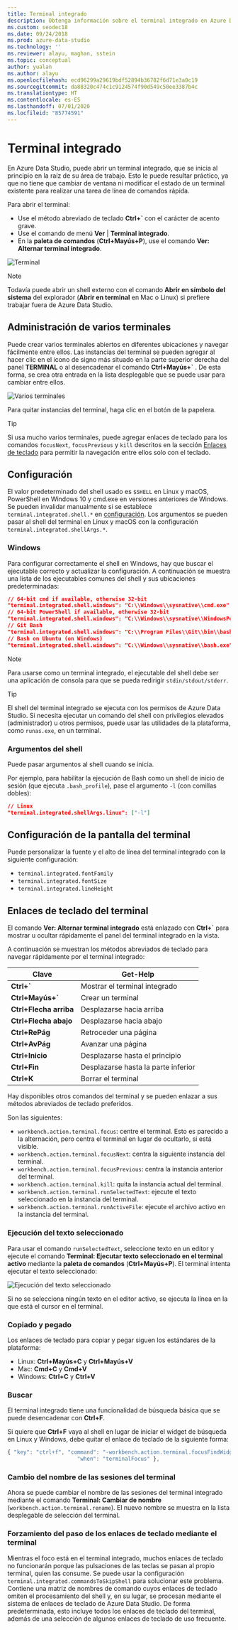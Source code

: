 ```yaml
---
title: Terminal integrado
description: Obtenga información sobre el terminal integrado en Azure Data Studio.
ms.custom: seodec18
ms.date: 09/24/2018
ms.prod: azure-data-studio
ms.technology: ''
ms.reviewer: alayu, maghan, sstein
ms.topic: conceptual
author: yualan
ms.author: alayu
ms.openlocfilehash: ecd96299a29619bdf52894b36782f6d71e3a0c19
ms.sourcegitcommit: da88320c474c1c9124574f90d549c50ee3387b4c
ms.translationtype: HT
ms.contentlocale: es-ES
ms.lasthandoff: 07/01/2020
ms.locfileid: "85774591"
---
```

# <a name="integrated-terminal"></a>Terminal integrado

En Azure Data Studio, puede abrir un terminal integrado, que se inicia al principio en la raíz de su área de trabajo. Esto le puede resultar práctico, ya que no tiene que cambiar de ventana ni modificar el estado de un terminal existente para realizar una tarea de línea de comandos rápida.

Para abrir el terminal:

* Use el método abreviado de teclado **Ctrl+`** con el carácter de acento grave.
* Use el comando de menú **Ver** | **Terminal integrado**.
* En la **paleta de comandos** (**Ctrl+Mayús+P**), use el comando **Ver: Alternar terminal integrado**.

![Terminal](media/integrated-terminal/terminal-screen.png)

> [!NOTE]
> Todavía puede abrir un shell externo con el comando **Abrir en símbolo del sistema** del explorador (**Abrir en terminal** en Mac o Linux) si prefiere trabajar fuera de Azure Data Studio.

## <a name="managing-multiple-terminals"></a>Administración de varios terminales

Puede crear varios terminales abiertos en diferentes ubicaciones y navegar fácilmente entre ellos. Las instancias del terminal se pueden agregar al hacer clic en el icono de signo más situado en la parte superior derecha del panel **TERMINAL** o al desencadenar el comando **Ctrl+Mayús+`** . De esta forma, se crea otra entrada en la lista desplegable que se puede usar para cambiar entre ellos.

![Varios terminales](media/integrated-terminal/terminal-multiple-instances.png)

Para quitar instancias del terminal, haga clic en el botón de la papelera.

> [!TIP]
> Si usa mucho varios terminales, puede agregar enlaces de teclado para los comandos `focusNext`, `focusPrevious` y `kill` descritos en la sección [Enlaces de teclado](#key-bindings) para permitir la navegación entre ellos solo con el teclado.

## <a name="configuration"></a>Configuración

El valor predeterminado del shell usado es `$SHELL` en Linux y macOS, PowerShell en Windows 10 y cmd.exe en versiones anteriores de Windows. Se pueden invalidar manualmente si se establece `terminal.integrated.shell.*` en [configuración](settings.md). Los argumentos se pueden pasar al shell del terminal en Linux y macOS con la configuración `terminal.integrated.shellArgs.*`.

### <a name="windows"></a>Windows

Para configurar correctamente el shell en Windows, hay que buscar el ejecutable correcto y actualizar la configuración. A continuación se muestra una lista de los ejecutables comunes del shell y sus ubicaciones predeterminadas:

```json
// 64-bit cmd if available, otherwise 32-bit
"terminal.integrated.shell.windows": "C:\\Windows\\sysnative\\cmd.exe"
// 64-bit PowerShell if available, otherwise 32-bit
"terminal.integrated.shell.windows": "C:\\Windows\\sysnative\\WindowsPowerShell\\v1.0\\powershell.exe"
// Git Bash
"terminal.integrated.shell.windows": "C:\\Program Files\\Git\\bin\\bash.exe"
// Bash on Ubuntu (on Windows)
"terminal.integrated.shell.windows": "C:\\Windows\\sysnative\\bash.exe"
```

> [!NOTE]
> Para usarse como un terminal integrado, el ejecutable del shell debe ser una aplicación de consola para que se pueda redirigir `stdin/stdout/stderr`.

> [!TIP]
> El shell del terminal integrado se ejecuta con los permisos de Azure Data Studio. Si necesita ejecutar un comando del shell con privilegios elevados (administrador) u otros permisos, puede usar las utilidades de la plataforma, como `runas.exe`, en un terminal.

### <a name="shell-arguments"></a>Argumentos del shell

Puede pasar argumentos al shell cuando se inicia.

Por ejemplo, para habilitar la ejecución de Bash como un shell de inicio de sesión (que ejecuta `.bash_profile`), pase el argumento `-l` (con comillas dobles):

```json
// Linux
"terminal.integrated.shellArgs.linux": ["-l"]
```

## <a name="terminal-display-settings"></a>Configuración de la pantalla del terminal

Puede personalizar la fuente y el alto de línea del terminal integrado con la siguiente configuración:

* `terminal.integrated.fontFamily`
* `terminal.integrated.fontSize`
* `terminal.integrated.lineHeight`

## <a name="terminal-key-bindings"></a><a id="key-bindings"></a>Enlaces de teclado del terminal

El comando **Ver: Alternar terminal integrado** está enlazado con **Ctrl+`** para mostrar u ocultar rápidamente el panel del terminal integrado en la vista.

A continuación se muestran los métodos abreviados de teclado para navegar rápidamente por el terminal integrado:

|Clave|Get-Help|  
|---|---|  
|**Ctrl+\`**|Mostrar el terminal integrado|  
|**Ctrl+Mayús+\`**|Crear un terminal|  
|**Ctrl+Flecha arriba**|Desplazarse hacia arriba|  
|**Ctrl+Flecha abajo**|Desplazarse hacia abajo|  
|**Ctrl+RePág**|Retroceder una página|  
|**Ctrl+AvPág**|Avanzar una página|  
|**Ctrl+Inicio**|Desplazarse hasta el principio|  
|**Ctrl+Fin**|Desplazarse hasta la parte inferior|  
|**Ctrl+K**|Borrar el terminal|  

Hay disponibles otros comandos del terminal y se pueden enlazar a sus métodos abreviados de teclado preferidos.

Son las siguientes:

* `workbench.action.terminal.focus`: centre el terminal. Esto es parecido a la alternación, pero centra el terminal en lugar de ocultarlo, si está visible.
* `workbench.action.terminal.focusNext`: centra la siguiente instancia del terminal.
* `workbench.action.terminal.focusPrevious`: centra la instancia anterior del terminal.
* `workbench.action.terminal.kill`: quita la instancia actual del terminal.
* `workbench.action.terminal.runSelectedText`: ejecute el texto seleccionado en la instancia del terminal.
* `workbench.action.terminal.runActiveFile`: ejecute el archivo activo en la instancia del terminal.

### <a name="run-selected-text"></a>Ejecución del texto seleccionado

Para usar el comando `runSelectedText`, seleccione texto en un editor y ejecute el comando **Terminal: Ejecutar texto seleccionado en el terminal activo** mediante la **paleta de comandos** (**Ctrl+Mayús+P**). El terminal intenta ejecutar el texto seleccionado:

![Ejecución del texto seleccionado](media/integrated-terminal/terminal_run_selected.png)

Si no se selecciona ningún texto en el editor activo, se ejecuta la línea en la que está el cursor en el terminal.

### <a name="copy--paste"></a>Copiado y pegado

Los enlaces de teclado para copiar y pegar siguen los estándares de la plataforma:

* Linux: **Ctrl+Mayús+C** y **Ctrl+Mayús+V**
* Mac: **Cmd+C** y **Cmd+V**
* Windows: **Ctrl+C** y **Ctrl+V**

### <a name="find"></a>Buscar

El terminal integrado tiene una funcionalidad de búsqueda básica que se puede desencadenar con **Ctrl+F**.

Si quiere que **Ctrl+F** vaya al shell en lugar de iniciar el widget de búsqueda en Linux y Windows, debe quitar el enlace de teclado de la siguiente forma:

```js
{ "key": "ctrl+f", "command": "-workbench.action.terminal.focusFindWidget",
                      "when": "terminalFocus" },
```

### <a name="rename-terminal-sessions"></a>Cambio del nombre de las sesiones del terminal

Ahora se puede cambiar el nombre de las sesiones del terminal integrado mediante el comando **Terminal: Cambiar de nombre** (`workbench.action.terminal.rename`). El nuevo nombre se muestra en la lista desplegable de selección del terminal.

### <a name="forcing-key-bindings-to-pass-through-the-terminal"></a>Forzamiento del paso de los enlaces de teclado mediante el terminal

Mientras el foco está en el terminal integrado, muchos enlaces de teclado no funcionarán porque las pulsaciones de las teclas se pasan al propio terminal, quien las consume. Se puede usar la configuración `terminal.integrated.commandsToSkipShell` para solucionar este problema. Contiene una matriz de nombres de comando cuyos enlaces de teclado omiten el procesamiento del shell y, en su lugar, se procesan mediante el sistema de enlaces de teclado de Azure Data Studio. De forma predeterminada, esto incluye todos los enlaces de teclado del terminal, además de una selección de algunos enlaces de teclado de uso frecuente.

